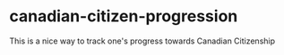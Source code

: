 # canadian-citizen-progression
This is a nice way to track one's progress towards Canadian Citizenship
